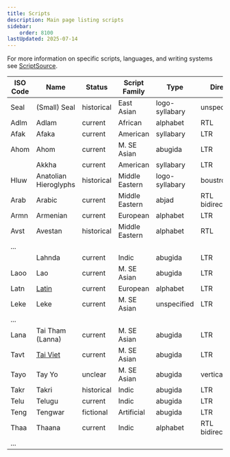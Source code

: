 ```yaml
---
title: Scripts
description: Main page listing scripts
sidebar:
    order: 8100
lastUpdated: 2025-07-14
---
```


For more information on specific scripts, languages, and writing systems see [ScriptSource](https://scriptsource.org/).

**ISO Code** | **Name** | **Status** | **Script Family** | **Type** | **Direction** |
------------ | -------- | ---------- | ----------------- | -------- | ------------- |
Seal | (Small) Seal | historical | East Asian | logo-syllabary | unspecified |
Adlm | Adlam | current | African | alphabet | RTL |
Afak | Afaka | current | American | syllabary | LTR |
Ahom | Ahom | current | M. SE Asian | abugida | LTR |
| | Akkha | current | American | syllabary | LTR |
Hluw | Anatolian Hieroglyphs | historical | Middle Eastern | logo-syllabary | boustrophedon |
Arab | Arabic | current | Middle Eastern | abjad | RTL bidirectional |
Armn | Armenian | current | European | alphabet | LTR |
Avst | Avestan | historical | Middle Eastern | alphabet | RTL |
... | | | | | |
| | Lahnda | current | Indic | abugida | LTR | 
Laoo | Lao | current | M. SE Asian | abugida | LTR |
Latn | [Latin](https://writingsystems.info/scrlang/script-latn) | current | European | alphabet | LTR |
Leke | Leke | current | M. SE Asian | unspecified | LTR |
... | | | | | |
Lana | Tai Tham (Lanna) | current | M. SE Asian | abugida | LTR |
Tavt | [Tai Viet](https://writingsystems.info/scrlang/script-tavt) | current | M. SE Asian | abugida | LTR |
Tayo | Tay Yo | unclear | M. SE Asian | abugida | vertical (RTL) |
Takr | Takri | historical | Indic | abugida | LTR |
Telu | Telugu | current | Indic | abugida | LTR |
Teng | Tengwar | fictional | Artificial | abugida | LTR |
Thaa | Thaana | current | Indic | alphabet | RTL bidirectional |
... | | | | | |
